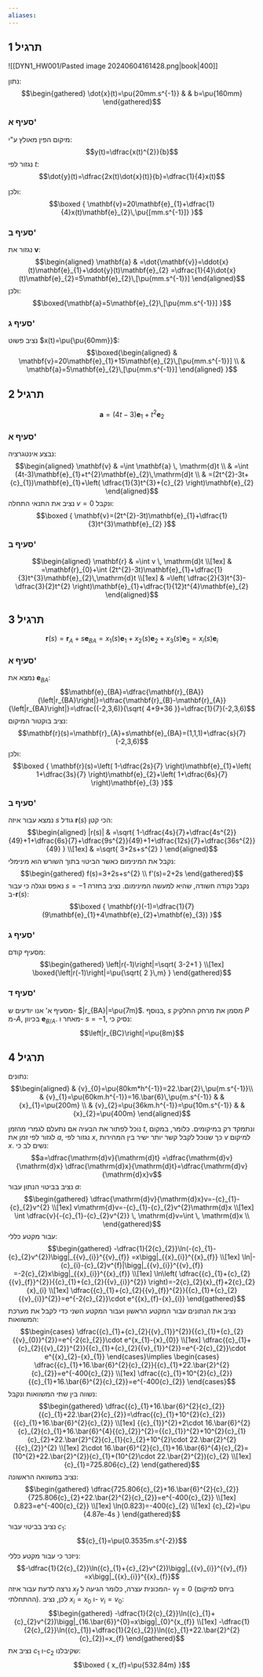 ```yaml
---
aliases:
---
```

## תרגיל 1
![[DYN1_HW001/Pasted image 20240604161428.png|book|400]]

נתון:
$$\begin{gathered}
\dot{x}(t)=\pu{20mm.s^{-1}} &  & b=\pu{160mm}
\end{gathered}$$

### סעיף א'
מיקום הפין מאולץ ע"י:
$$y(t)=\dfrac{x(t)^{2}}{b}$$
נגזור לפי $t$:
$$\dot{y}(t)=\dfrac{2x(t)\dot{x}(t)}{b}=\dfrac{1}{4}x(t)$$

ולכן:
$$\boxed {
\mathbf{v}=20\mathbf{e}_{1}+\dfrac{1}{4}x(t)\mathbf{e}_{2}\,\pu{[mm.s^{-1}]}
 }$$
### סעיף ב'
נגזור את $\mathbf{v}$:
$$\begin{aligned}
\mathbf{a} & =\dot{\mathbf{v}}=\ddot{x}(t)\mathbf{e}_{1}+\ddot{y}(t)\mathbf{e}_{2} =\dfrac{1}{4}\dot{x}(t)\mathbf{e}_{2}=5\mathbf{e}_{2}\,[\pu{mm.s^{-1}}]
\end{aligned}$$
ולכן:
$$\boxed{\mathbf{a}=5\mathbf{e}_{2}\,[\pu{mm.s^{-1}}] }$$

### סעיף ג'
נציב פשוט $x(t)=\pu{\pu{60mm}}$:
$$\boxed{\begin{aligned}
 & \mathbf{v}=20\mathbf{e}_{1}+15\mathbf{e}_{2}\,[\pu{mm.s^{-1}}] \\
 & \mathbf{a}=5\mathbf{e}_{2}\,[\pu{mm.s^{-1}}]
\end{aligned} }$$

## תרגיל 2
$$\mathbf{a}=(4t-3)\mathbf{e}_{1}+t^{2}\mathbf{e}_{2}$$

### סעיף א'
נבצע אינטגרציה:
$$\begin{aligned}
\mathbf{v} & =\int \mathbf{a} \, \mathrm{d}t  \\
 & =\int (4t-3)\mathbf{e}_{1}+t^{2}\mathbf{e}_{2}\,\mathrm{d}t \\
 & =(2t^{2}-3t+{c}_{1})\mathbf{e}_{1}+\left( \dfrac{1}{3}t^{3}+{c}_{2} \right)\mathbf{e}_{2} 
\end{aligned}$$
נציב את התנאי התחלה $v=0$ ונקבל:
$$\boxed {
\mathbf{v}=(2t^{2}-3t)\mathbf{e}_{1}+\dfrac{1}{3}t^{3}\mathbf{e}_{2}
 }$$
### סעיף ב'
$$\begin{aligned}
\mathbf{r} & =\int v \, \mathrm{d}t  \\[1ex]
 & =\mathbf{r}_{0}+\int (2t^{2}-3t)\mathbf{e}_{1}+\dfrac{1}{3}t^{3}\mathbf{e}_{2}\,\mathrm{d}t \\[1ex]
 & =\left( \dfrac{2}{3}t^{3}-\dfrac{3}{2}t^{2} \right)\mathbf{e}_{1}+\dfrac{1}{12}t^{4}\mathbf{e}_{2}
\end{aligned}$$

## תרגיל 3

$$\mathbf{r}(s)=\mathbf{r}_{A}+s\mathbf{e}_{BA}={x}_{1}(s)\mathbf{e}_{1}+{x}_{2}(s)\mathbf{e}_{2}+{x}_{3}(s)\mathbf{e}_{3}=x_{i}(s)\mathbf{e}_{i}$$
### סעיף א'
נמצא את $\mathbf{e}_{BA}$:
$$\mathbf{e}_{BA}=\dfrac{\mathbf{r}_{BA}}{\left|r_{BA}\right|}=\dfrac{\mathbf{r}_{B}-\mathbf{r}_{A}}{\left|r_{BA}\right|}=\dfrac{(-2,3,6)}{\sqrt{ 4+9+36 }}=\dfrac{1}{7}(-2,3,6)$$
נציב בוקטור המיקום:
$$\mathbf{r}(s)=\mathbf{r}_{A}+s\mathbf{e}_{BA}=(1,1,1)+\dfrac{s}{7}(-2,3,6)$$
ולכן:
$$\boxed {
\mathbf{r}(s)=\left( 1-\dfrac{2s}{7} \right)\mathbf{e}_{1}+\left( 1+\dfrac{3s}{7} \right)\mathbf{e}_{2}+\left( 1+\dfrac{6s}{7} \right)\mathbf{e}_{3}
 }$$
### סעיף ב'
נמצא עבור איזה $s$ גודל $\mathbf{r}(s)$ הכי קטן:
$$\begin{aligned}
|r(s)| & =\sqrt{ 1-\dfrac{4s}{7}+\dfrac{4s^{2}}{49}+1+\dfrac{6s}{7}+\dfrac{9s^{2}}{49}+1+\dfrac{12s}{7}+\dfrac{36s^{2}}{49} } \\[1ex]
 & =\sqrt{ 3+2s+s^{2} }
\end{aligned}$$
נקבל את המינימום כאשר הביטוי בתוך השורש הוא מינימלי:
$$\begin{gathered}
f(s)=3+2s+s^{2} \\
f'(s)=2+2s
\end{gathered}$$
נאפס ונגלה כי עבור $s=-1$ נקבל נקודה חשודה, שהיא למעשה המינימום. נציב בחזרה ב-$\mathbf{r}(s)$:
$$\boxed {
\mathbf{r}(-1)=\dfrac{1}{7}(9\mathbf{e}_{1}+4\mathbf{e}_{2}+\mathbf{e}_{3})
 }$$
### סעיף ג'
מסעיף קודם:
$$\begin{gathered}
\left|r(-1)\right|=\sqrt{ 3-2+1 } \\[1ex]
\boxed{\left|r(-1)\right|=\pu{\sqrt{ 2 }\,m} }
\end{gathered}$$

### סעיף ד'
מסעיף א' אנו יודעים ש- $|r_{BA}|=\pu{7m}$. בנוסף, $s$ מסמן את מרחק החלקיק $P$ מ-$A$, בכיוון $\mathbf{e}_{B/A}$. מאחר ו- $s=-1$, נסיק כי:
$$\left|r_{BC}\right|=\pu{8m}$$


## תרגיל 4
נתונים:
$$\begin{aligned}
 & {v}_{0}=\pu{80km*h^{-1}}=22.\bar{2}\,\pu{m.s^{-1}}\\
 & {v}_{1}=\pu{60km.h^{-1}}=16.\bar{6}\,\pu{m.s^{-1}} &  & {x}_{1}=\pu{200m} \\
 & {v}_{2}=\pu{36km.h^{-1}}=\pu{10m.s^{-1}} &  & {x}_{2}=\pu{400m}
\end{aligned}$$

נוכל לפתור את הבעיה אם נתעלם לגמרי מהזמן $t$, ונתמקד רק במיקומים. כלומר, במקום לגזור לפי זמן את $a$, נגזור לפי $x$, כך שנוכל לקבל קשר יותר ישיר בין המהירות $v$ למיקום $x$.
נשים לב כי:
$$a=\dfrac{\mathrm{d}v}{\mathrm{d}t} =\dfrac{\mathrm{d}v}{\mathrm{d}x} \dfrac{\mathrm{d}x}{\mathrm{d}t}=\dfrac{\mathrm{d}v}{\mathrm{d}x}v$$
נציב בביטוי הנתון עבור $a$:
$$\begin{gathered}
\dfrac{\mathrm{d}v}{\mathrm{d}x}v=-{c}_{1}-{c}_{2}v^{2} \\[1ex]
v\mathrm{d}v=-{c}_{1}-{c}_{2}v^{2}\mathrm{d}x \\[1ex]
\int \dfrac{v}{-{c}_{1}-{c}_{2}v^{2}} \, \mathrm{d}v=\int  \, \mathrm{d}x \\
\end{gathered}$$
עבור מקטע כללי:
$$\begin{gathered}
-\dfrac{1}{2{c}_{2}}\ln(-{c}_{1}-{c}_{2}v^{2})\bigg|_{{v}_{i}}^{{v}_{f}} =x\bigg|_{{x}_{i}}^{{x}_{f}}  \\[1ex]
\ln|-{c}_{i}-{c}_{2}v^{f}|\bigg|_{{v}_{i}}^{{v}_{f}} =-2{c}_{2}x\bigg|_{{x}_{i}}^{{x}_{f}}  \\[1ex]
\ln\left( \dfrac{{c}_{1}+{c}_{2}{{v}_{f}}^{2}}{{c}_{1}+{c}_{2}{{v}_{i}}^{2}} \right)=-2{c}_{2}{x}_{f}+2{c}_{2}{x}_{i} \\[1ex]
\dfrac{{c}_{1}+{c}_{2}{{v}_{f}}^{2}}{{c}_{1}+{c}_{2}{{v}_{i}}^{2}}=e^{-2{c}_{2}}\cdot e^{{x}_{f}-{x}_{i}}
\end{gathered}$$
נציב את הנתונים עבור המקטע הראשון ועבור המקטע השני כדי לקבל את מערכת המשוואות:
$$\begin{cases}
 \dfrac{{c}_{1}+{c}_{2}{{v}_{1}}^{2}}{{c}_{1}+{c}_{2}{{v}_{0}}^{2}}=e^{-2{c}_{2}}\cdot e^{x_{1}-{x}_{0}}  \\[1ex]
\dfrac{{c}_{1}+{c}_{2}{{v}_{2}}^{2}}{{c}_{1}+{c}_{2}{{v}_{1}}^{2}}=e^{-2{c}_{2}}\cdot e^{{x}_{2}-{x}_{1}}
\end{cases}\implies \begin{cases}
\dfrac{{c}_{1}+16.\bar{6}^{2}{c}_{2}}{{c}_{1}+22.\bar{2}^{2}{c}_{2}}=e^{-400{c}_{2}} \\[1ex]
\dfrac{{c}_{1}+10^{2}{c}_{2}}{{c}_{1}+16.\bar{6}^{2}{c}_{2}}=e^{-400{c}_{2}}
\end{cases}$$
נשווה בין שתי המשוואות ונקבל:
$$\begin{gathered}
\dfrac{{c}_{1}+16.\bar{6}^{2}{c}_{2}}{{c}_{1}+22.\bar{2}{c}_{2}}=\dfrac{{c}_{1}+10^{2}{c}_{2}}{{c}_{1}+16.\bar{6}^{2}{c}_{2}} \\[1ex]
{{c}_{1}}^{2}+2\cdot 16.\bar{6}^{2}{c}_{2}{c}_{1}+16.\bar{6}^{4}{{c}_{2}}^{2}={{c}_{1}}^{2}+10^{2}{c}_{1}{c}_{2}+22.\bar{2}^{2}{c}_{1}{c}_{2}+10^{2}\cdot 22.\bar{2}^{2}{{c}_{2}}^{2} \\[1ex]
2\cdot 16.\bar{6}^{2}{c}_{1}+16.\bar{6}^{4}{c}_{2}=(10^{2}+22.\bar{2}^{2}){c}_{1}+(10^{2}\cdot 22.\bar{2}^{2}){c}_{2}  \\[1ex]
{c}_{1}=725.806{c}_{2}
\end{gathered}$$
נציב במשוואה הראשונה:
$$\begin{gathered}
\dfrac{725.806{c}_{2}+16.\bar{6}^{2}{c}_{2}}{725.806{c}_{2}+22.\bar{2}^{2}{c}_{2}}=e^{-400{c}_{2}} \\[1ex]
0.823=e^{-400{c}_{2}} \\[1ex]
\ln(0.823)=-400{c}_{2} \\[1ex]
{c}_{2}=\pu {4.87e-4s }
\end{gathered}$$
נציב בביטוי עבור ${c}_{1}$:
$${c}_{1}=\pu{0.3535m.s^{-2}}$$

ניזכר כי עבור מקטע כללי:
$$-\dfrac{1}{2{c}_{2}}\ln({c}_{1}+{c}_{2}v^{2})\bigg|_{{v}_{i}}^{{v}_{f}} =x\bigg|_{{x}_{i}}^{{x}_{f}}$$
נרצה לדעת עבור איזה $x_{f}$ המכונית עצרה, כלומר הגיעה ל- $v_{f}=0$ (ביחס למיקום ההתחלתי). לכן, נציב $x_{i}={x}_{0}$ ו- $v_{i}={v}_{0}$:
$$\begin{gathered}
-\dfrac{1}{2{c}_{2}}\ln({c}_{1}+{c}_{2}v^{2})\bigg|_{16.\bar{6}}^{0}=x\bigg|_{0}^{x_{f}}  \\[1ex]
-\dfrac{1}{2{c}_{2}}\ln({c}_{1})+\dfrac{1}{2{c}_{2}}\ln({c}_{1}+22.\bar{2}^{2}{c}_{2})=x_{f}
\end{gathered}$$
נציב את ${c}_{1}$ ו-${c}_{2}$ שקיבלנו:
$$\boxed {
x_{f}=\pu{532.84m}
 }$$

